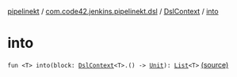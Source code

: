 [pipelinekt](../../index.md) / [com.code42.jenkins.pipelinekt.dsl](../index.md) / [DslContext](index.md) / [into](./into.md)

# into

`fun <T> into(block: `[`DslContext`](index.md)`<T>.() -> `[`Unit`](https://kotlinlang.org/api/latest/jvm/stdlib/kotlin/-unit/index.html)`): `[`List`](https://kotlinlang.org/api/latest/jvm/stdlib/kotlin.collections/-list/index.html)`<T>` [(source)](https://github.com/code42/pipelinekt/tree/master/dsl/src/main/kotlin/com/code42/jenkins/pipelinekt/dsl/DslContext.kt#L9)